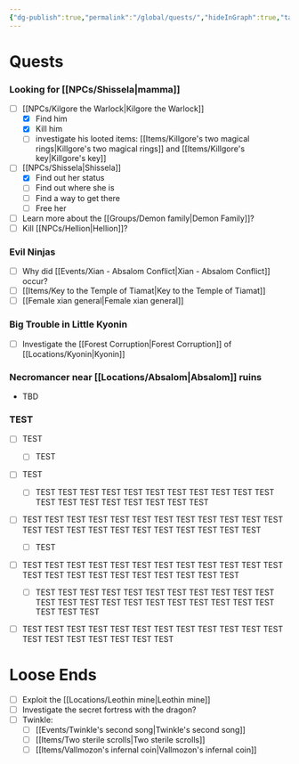 ```yaml
---
{"dg-publish":true,"permalink":"/global/quests/","hideInGraph":true,"tags":["global"],"noteIcon":"","created":"2023-12-30T01:16:53.937+01:00","updated":"2024-01-10T13:01:04.596+01:00"}
---
```


# Quests
### Looking for [[NPCs/Shissela\|mamma]]
- [ ] [[NPCs/Kilgore the Warlock\|Kilgore the Warlock]]
	- [x] Find him
	- [x] Kill him
	- [ ] investigate his looted items: [[Items/Killgore's two magical rings\|Killgore's two magical rings]] and [[Items/Killgore's key\|Killgore's key]]
- [ ] [[NPCs/Shissela\|Shissela]]
	- [x] Find out her status
	- [ ] Find out where she is
	- [ ] Find a way to get there
	- [ ] Free her
- [ ] Learn more about the [[Groups/Demon family\|Demon Family]]?
- [ ] Kill [[NPCs/Hellion\|Hellion]]?
### Evil Ninjas
- [ ] Why did [[Events/Xian - Absalom Conflict\|Xian - Absalom Conflict]] occur?
- [ ] [[Items/Key to the Temple of Tiamat\|Key to the Temple of Tiamat]]
- [ ] [[Female xian general\|Female xian general]]
### Big Trouble in Little Kyonin
- [ ] Investigate the [[Forest Corruption\|Forest Corruption]] of [[Locations/Kyonin\|Kyonin]]
### Necromancer near [[Locations/Absalom\|Absalom]] ruins
- TBD

### TEST 
- [ ] TEST  
	- [ ] TEST 
- [ ] TEST 
	- [ ] TEST TEST TEST TEST TEST TEST TEST TEST TEST TEST TEST TEST TEST TEST TEST TEST TEST TEST TEST 
- [ ] TEST TEST TEST TEST TEST TEST TEST TEST TEST TEST TEST TEST TEST TEST TEST TEST TEST TEST TEST TEST TEST TEST TEST 
	- [ ] TEST 
- [ ] TEST TEST TEST TEST TEST TEST TEST TEST TEST TEST TEST TEST TEST TEST TEST TEST TEST TEST TEST TEST TEST TEST 
	- [ ] TEST TEST TEST TEST TEST TEST TEST TEST TEST TEST TEST TEST TEST TEST TEST TEST TEST TEST TEST TEST TEST TEST TEST TEST TEST 
- [ ] TEST TEST TEST TEST TEST TEST TEST TEST TEST TEST TEST TEST TEST TEST TEST TEST TEST TEST TEST 
	 

# Loose Ends
- [ ] Exploit the [[Locations/Leothin mine\|Leothin mine]]
- [ ] Investigate the secret fortress with the dragon?
- [ ] Twinkle:
	- [ ] [[Events/Twinkle's second song\|Twinkle's second song]]
	- [ ] [[Items/Two sterile scrolls\|Two sterile scrolls]]
	- [ ] [[Items/Vallmozon's infernal coin\|Vallmozon's infernal coin]]